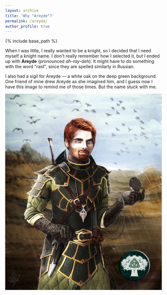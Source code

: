 ```yaml
---
layout: archive
title: 'Why "Areyde"?'
permalink: /areyde/
author_profile: true
---
```


{% include base_path %}

When I was little, I really wanted to be a knight, so I decided that I need myself a knight name. I don't really
remember how I selected it, but I ended up with **Areyde** (pronounced _ah-ray-deh_). It might have to do something with
the word "raid", since they are spelled similarly in Russian. 

I also had a sigil for Areyde — a white oak on the deep green background. One friend of mine drew Areyde as she imagined
him, and I guess now I have this image to remind me of those times. But the name stuck with me.

<img src="/images/areyde.jpg">

